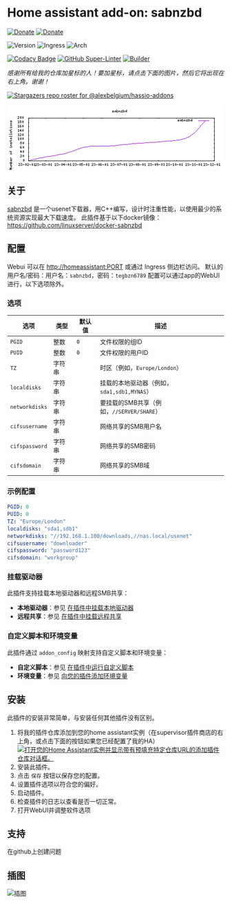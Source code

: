 # Home assistant add-on: sabnzbd

[![Donate][donation-badge]](https://www.buymeacoffee.com/alexbelgium)
[![Donate][paypal-badge]](https://www.paypal.com/donate/?hosted_button_id=DZFULJZTP3UQA)

![Version](https://img.shields.io/badge/dynamic/yaml?label=版本&query=%24.version&url=https%3A%2F%2Fraw.githubusercontent.com%2Falexbelgium%2Fhassio-addons%2Fmaster%2Fsabnzbd%2Fconfig.yaml)
![Ingress](https://img.shields.io/badge/dynamic/yaml?label=Ingress&query=%24.ingress&url=https%3A%2F%2Fraw.githubusercontent.com%2Falexbelgium%2Fhassio-addons%2Fmaster%2Fsabnzbd%2Fconfig.yaml)
![Arch](https://img.shields.io/badge/dynamic/yaml?color=success&label=Arch&query=%24.arch&url=https%3A%2F%2Fraw.githubusercontent.com%2Falexbelgium%2Fhassio-addons%2Fmaster%2Fsabnzbd%2Fconfig.yaml)

[![Codacy Badge](https://app.codacy.com/project/badge/Grade/9c6cf10bdbba45ecb202d7f579b5be0e)](https://www.codacy.com/gh/alexbelgium/hassio-addons/dashboard?utm_source=github.com&utm_medium=referral&utm_content=alexbelgium/hassio-addons&utm_campaign=Badge_Grade)
[![GitHub Super-Linter](https://img.shields.io/github/actions/workflow/status/alexbelgium/hassio-addons/weekly-supelinter.yaml?label=Lint%20code%20base)](https://github.com/alexbelgium/hassio-addons/actions/workflows/weekly-supelinter.yaml)
[![Builder](https://img.shields.io/github/actions/workflow/status/alexbelgium/hassio-addons/onpush_builder.yaml?label=Builder)](https://github.com/alexbelgium/hassio-addons/actions/workflows/onpush_builder.yaml)

[donation-badge]: https://img.shields.io/badge/Buy%20me%20a%20coffee%20(no%20paypal)-%23d32f2f?logo=buy-me-a-coffee&style=flat&logoColor=white
[paypal-badge]: https://img.shields.io/badge/Buy%20me%20a%20coffee%20with%20Paypal-0070BA?logo=paypal&style=flat&logoColor=white

_感谢所有给我的仓库加星标的人！要加星标，请点击下面的图片，然后它将出现在右上角。谢谢！_

[![Stargazers repo roster for @alexbelgium/hassio-addons](https://raw.githubusercontent.com/alexbelgium/hassio-addons/master/.github/stars2.svg)](https://github.com/alexbelgium/hassio-addons/stargazers)

![下载量趋势](https://raw.githubusercontent.com/alexbelgium/hassio-addons/master/sabnzbd/stats.png)

## 关于

[sabnzbd](http://sabnzbd.net/) 是一个usenet下载器，用C++编写，设计时注重性能，以使用最少的系统资源实现最大下载速度。
此插件基于以下docker镜像：https://github.com/linuxserver/docker-sabnzbd

## 配置

Webui 可以在 <http://homeassistant:PORT> 或通过 Ingress 侧边栏访问。
默认的用户名/密码：用户名：`sabnzbd`，密码：`tegbzn6789`
配置可以通过app的WebUI进行，以下选项除外。

### 选项

| 选项 | 类型 | 默认值 | 描述 |
|------|------|--------|-------|
| `PGID` | 整数 | `0` | 文件权限的组ID |
| `PUID` | 整数 | `0` | 文件权限的用户ID |
| `TZ` | 字符串 | | 时区（例如，`Europe/London`） |
| `localdisks` | 字符串 | | 挂载的本地驱动器（例如，`sda1,sdb1,MYNAS`） |
| `networkdisks` | 字符串 | | 要挂载的SMB共享（例如，`//SERVER/SHARE`） |
| `cifsusername` | 字符串 | | 网络共享的SMB用户名 |
| `cifspassword` | 字符串 | | 网络共享的SMB密码 |
| `cifsdomain` | 字符串 | | 网络共享的SMB域 |

### 示例配置

```yaml
PGID: 0
PUID: 0
TZ: "Europe/London"
localdisks: "sda1,sdb1"
networkdisks: "//192.168.1.100/downloads,//nas.local/usenet"
cifsusername: "downloader"
cifspassword: "password123"
cifsdomain: "workgroup"
```

### 挂载驱动器

此插件支持挂载本地驱动器和远程SMB共享：

- **本地驱动器**：参见 [在插件中挂载本地驱动器](https://github.com/alexbelgium/hassio-addons/wiki/Mounting-Local-Drives-in-Addons)
- **远程共享**：参见 [在插件中挂载远程共享](https://github.com/alexbelgium/hassio-addons/wiki/Mounting-remote-shares-in-Addons)

### 自定义脚本和环境变量

此插件通过 `addon_config` 映射支持自定义脚本和环境变量：

- **自定义脚本**：参见 [在插件中运行自定义脚本](https://github.com/alexbelgium/hassio-addons/wiki/Running-custom-scripts-in-Addons)
- **环境变量**：参见 [向您的插件添加环境变量](https://github.com/alexbelgium/hassio-addons/wiki/Add-Environment-variables-to-your-Addon)

## 安装

此插件的安装非常简单，与安装任何其他插件没有区别。

1. 将我的插件仓库添加到您的home assistant实例（在supervisor插件商店的右上角，或点击下面的按钮如果您已经配置了我的HA）
   [![打开您的Home Assistant实例并显示带有预填充特定仓库URL的添加插件仓库对话框。](https://my.home-assistant.io/badges/supervisor_add_addon_repository.svg)](https://my.home-assistant.io/redirect/supervisor_add_addon_repository/?repository_url=https%3A%2F%2Fgithub.com%2Falexbelgium%2Fhassio-addons)
1. 安装此插件。
1. 点击 `保存` 按钮以保存您的配置。
1. 设置插件选项以符合您的偏好。
1. 启动插件。
1. 检查插件的日志以查看是否一切正常。
1. 打开WebUI并调整软件选项

## 支持

在github上创建问题

## 插图

![插图](https://sabnzbd.com/img/slider/artistdetails.png)

[repository]: https://github.com/alexbelgium/hassio-addons